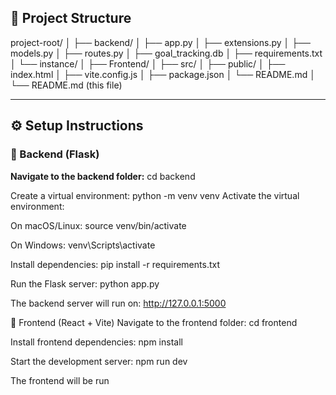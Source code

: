 ## 📁 Project Structure
project-root/
│
├── backend/
│ ├── app.py
│ ├── extensions.py
│ ├── models.py
│ ├── routes.py
│ ├── goal_tracking.db
│ ├── requirements.txt
│ └── instance/
│
├── Frontend/
│ ├── src/
│ ├── public/
│ ├── index.html
│ ├── vite.config.js
│ ├── package.json
│ └── README.md
│
└── README.md (this file)


---

## ⚙️ Setup Instructions

### 🔹 Backend (Flask)
 **Navigate to the backend folder:**
   cd backend

Create a virtual environment:
python -m venv venv
Activate the virtual environment:

On macOS/Linux:
source venv/bin/activate

On Windows:
venv\Scripts\activate


Install dependencies:
pip install -r requirements.txt

Run the Flask server:
python app.py

The backend server will run on:
http://127.0.0.1:5000



🔹 Frontend (React + Vite)
Navigate to the frontend folder:
cd frontend


Install frontend dependencies:
npm install


Start the development server:
npm run dev


The frontend will be run
